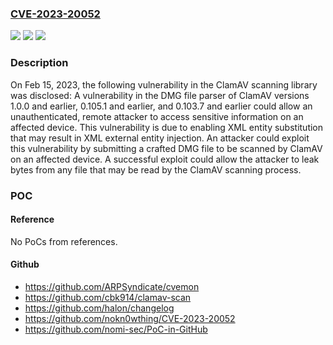 ### [CVE-2023-20052](https://cve.mitre.org/cgi-bin/cvename.cgi?name=CVE-2023-20052)
![](https://img.shields.io/static/v1?label=Product&message=Cisco%20AMP%20for%20Endpoints&color=blue)
![](https://img.shields.io/static/v1?label=Version&message=%3D%206.0.9%20&color=brighgreen)
![](https://img.shields.io/static/v1?label=Vulnerability&message=n%2Fa&color=brighgreen)

### Description

On Feb 15, 2023, the following vulnerability in the ClamAV scanning library was disclosed: A vulnerability in the DMG file parser of ClamAV versions 1.0.0 and earlier, 0.105.1 and earlier, and 0.103.7 and earlier could allow an unauthenticated, remote attacker to access sensitive information on an affected device. This vulnerability is due to enabling XML entity substitution that may result in XML external entity injection. An attacker could exploit this vulnerability by submitting a crafted DMG file to be scanned by ClamAV on an affected device. A successful exploit could allow the attacker to leak bytes from any file that may be read by the ClamAV scanning process.

### POC

#### Reference
No PoCs from references.

#### Github
- https://github.com/ARPSyndicate/cvemon
- https://github.com/cbk914/clamav-scan
- https://github.com/halon/changelog
- https://github.com/nokn0wthing/CVE-2023-20052
- https://github.com/nomi-sec/PoC-in-GitHub

